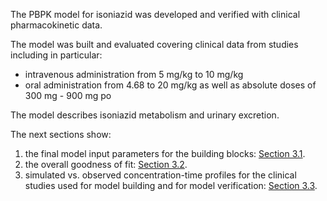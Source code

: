 The PBPK model for isoniazid was developed and verified with clinical pharmacokinetic data.

The model was built and evaluated covering clinical data from studies including in particular:

* intravenous administration from 5 mg/kg to 10 mg/kg
* oral administration from 4.68 to 20 mg/kg as well as absolute doses of 300 mg - 900 mg po

The model describes isoniazid metabolism and urinary excretion.

The next sections show:

1. the final model input parameters for the building blocks: [Section 3.1](#31-isoniazide-final-input-parameters).
2. the overall goodness of fit: [Section 3.2](#32-isoniazide-diagnostics-plots).
3. simulated vs. observed concentration-time profiles for the clinical studies used for model building and for model verification: [Section 3.3](#33-concentration-time-profiles).

